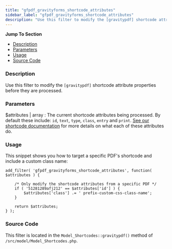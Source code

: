```yaml
---
title: "gfpdf_gravityforms_shortcode_attributes"
sidebar_label: "gfpdf_gravityforms_shortcode_attributes"
description: "Use this filter to modify the [gravitypdf] shortcode attribute properties before they are processed."
---
```


**Jump To Section**

* [Description](#description)
* [Parameters](#parameters)
* [Usage](#usage)
* [Source Code](#source-code)

### Description 

Use this filter to modify the `[gravitypdf]` shortcode attribute properties before they are processed.

### Parameters 

$attributes | array
:    The current shortcode attributes being processed. By default these include: `id`, `text`, `type`, `class`, `entry` and `print`. [See our shortcode documentation](user-shortcodes.md#shortcode-attributes) for more details on what each of these attributes do. 

### Usage 

This snippet shows you how to target a specific PDF's shortcode and include a custom class name:

```.language-php
add_filter( 'gfpdf_gravityforms_shortcode_attributes', function( $attributes ) {

	/* Only modify the shortcode attributes from a specific PDF */
	if ( '51281289afj212' == $attributes['id'] ) {
		$attributes['class'] .= ' prefix-custom-css-class-name';
	}

	return $attributes;
} );
```
 
### Source Code 

This filter is located in the `Model_Shortcodes::gravitypdf()` method of `/src/model/Model_Shortcodes.php`.